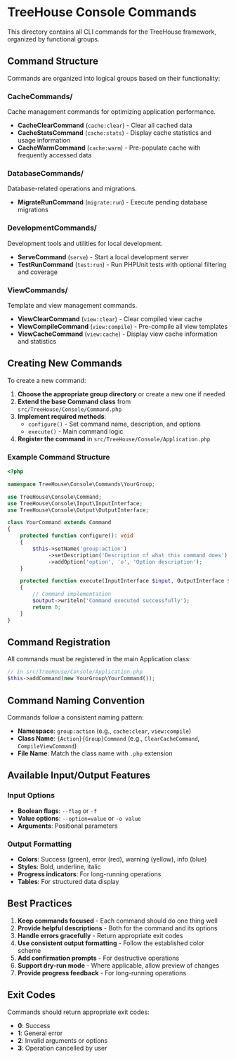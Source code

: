 # TreeHouse Console Commands

This directory contains all CLI commands for the TreeHouse framework, organized by functional groups.

## Command Structure

Commands are organized into logical groups based on their functionality:

### CacheCommands/
Cache management commands for optimizing application performance.

- **CacheClearCommand** (`cache:clear`) - Clear all cached data
- **CacheStatsCommand** (`cache:stats`) - Display cache statistics and usage information
- **CacheWarmCommand** (`cache:warm`) - Pre-populate cache with frequently accessed data

### DatabaseCommands/
Database-related operations and migrations.

- **MigrateRunCommand** (`migrate:run`) - Execute pending database migrations

### DevelopmentCommands/
Development tools and utilities for local development.

- **ServeCommand** (`serve`) - Start a local development server
- **TestRunCommand** (`test:run`) - Run PHPUnit tests with optional filtering and coverage

### ViewCommands/
Template and view management commands.

- **ViewClearCommand** (`view:clear`) - Clear compiled view cache
- **ViewCompileCommand** (`view:compile`) - Pre-compile all view templates
- **ViewCacheCommand** (`view:cache`) - Display view cache information and statistics

## Creating New Commands

To create a new command:

1. **Choose the appropriate group directory** or create a new one if needed
2. **Extend the base Command class** from `src/TreeHouse/Console/Command.php`
3. **Implement required methods**:
   - `configure()` - Set command name, description, and options
   - `execute()` - Main command logic
4. **Register the command** in `src/TreeHouse/Console/Application.php`

### Example Command Structure

```php
<?php

namespace TreeHouse\Console\Commands\YourGroup;

use TreeHouse\Console\Command;
use TreeHouse\Console\Input\InputInterface;
use TreeHouse\Console\Output\OutputInterface;

class YourCommand extends Command
{
    protected function configure(): void
    {
        $this->setName('group:action')
             ->setDescription('Description of what this command does')
             ->addOption('option', 'o', 'Option description');
    }

    protected function execute(InputInterface $input, OutputInterface $output): int
    {
        // Command implementation
        $output->writeln('Command executed successfully');
        return 0;
    }
}
```

## Command Registration

All commands must be registered in the main Application class:

```php
// In src/TreeHouse/Console/Application.php
$this->addCommand(new YourGroup\YourCommand());
```

## Command Naming Convention

Commands follow a consistent naming pattern:
- **Namespace**: `group:action` (e.g., `cache:clear`, `view:compile`)
- **Class Name**: `{Action}{Group}Command` (e.g., `ClearCacheCommand`, `CompileViewCommand`)
- **File Name**: Match the class name with `.php` extension

## Available Input/Output Features

### Input Options
- **Boolean flags**: `--flag` or `-f`
- **Value options**: `--option=value` or `-o value`
- **Arguments**: Positional parameters

### Output Formatting
- **Colors**: Success (green), error (red), warning (yellow), info (blue)
- **Styles**: Bold, underline, italic
- **Progress indicators**: For long-running operations
- **Tables**: For structured data display

## Best Practices

1. **Keep commands focused** - Each command should do one thing well
2. **Provide helpful descriptions** - Both for the command and its options
3. **Handle errors gracefully** - Return appropriate exit codes
4. **Use consistent output formatting** - Follow the established color scheme
5. **Add confirmation prompts** - For destructive operations
6. **Support dry-run mode** - Where applicable, allow preview of changes
7. **Provide progress feedback** - For long-running operations

## Exit Codes

Commands should return appropriate exit codes:
- **0**: Success
- **1**: General error
- **2**: Invalid arguments or options
- **3**: Operation cancelled by user